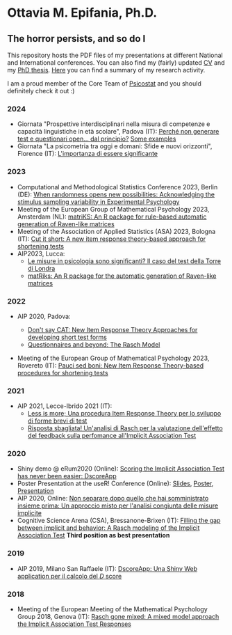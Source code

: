 # Ottavia M. Epifania, Ph.D. 
## The horror persists, and so do I

This repository hosts the PDF files of my presentations at different National and International conferences. You can also find my (fairly) updated [CV](cv/Epifania-CV.pdf) and my [PhD thesis](PhD-Thesis/EpifaniaPhDThesis.pdf).
[Here](Unitn-Seminar/Research-Activity-MOE.pdf) you can find a summary of my research activity. 

I am a proud member of the Core Team of [Psicostat](https://psicostat.dpss.psy.unipd.it/) and you should definitely check it out :)

### 2024 
- Giornata "Prospettive interdisciplinari nella misura di competenze e capacità linguistiche in età scolare", Padova (IT): [Perché non generare test e questionari open… dal principio?](giornata-sviluppo/giornata-sviluppo.pdf) [Some examples](giornata-sviluppo/esempi.html) 
- Giornata "La psicometria tra oggi e domani: Sfide e nuovi orizzonti", Florence (IT): [L'importanza di essere significante](giornata-03/epifania-giornata-03.pdf)


### 2023
 - Computational and Methodological Statistics Conference 2023, Berlin (DE): [When randomness opens new possibilities: Acknowledging the stimulus sampling variability in Experimental Psychology](Berlino2023/CMS-epifania.pdf)
 - Meeting of the European Group of Mathematical Psychology 2023, Amsterdam (NL): [matriKS: An R package for rule-based automatic generation of Raven-like matrices](empg2023/empg2023-Epifania.pdf)
 - Meeting of the Association of Applied Statistics (ASA) 2023, Bologna (IT): [Cut it short: A new item response theory-based approach for shortening tests](Bologna2023/Cut-it-short.pdf)
 - AIP2023, Lucca:
     - [Le misure in psicologia sono significanti? Il caso del test della Torre di Londra](AIP2023/Simposio-validita/epifania-meaningfullness.pdf)
     - [matRiks: An R package for the automatic generation of Raven-like matrices](AIP2023/Simposio-PRIN/AIP-2023-epifania-matRiks.pdf) 

### 2022

- AIP 2020, Padova:
     - [Don't say CAT: New Item Response Theory Approaches for developing short test forms](2022/aipIRT.pdf)
     - [Questionnaires and beyond: The Rasch Model](2022/epifaniaRasch.pdf)

- Meeting of the European Group of Mathematical Psychology 2023, Rovereto (IT): [Pauci sed boni: New Item Response Theory-based procedures for shortening tests](2022/presentationEpifania-empg.pdf)


### 2021

- AIP 2021, Lecce-Ibrido 2021 (IT):
     - [Less is more; Una procedura Item Response Theory per lo sviluppo di forme brevi di test](2021/Less-is-more.pdf)
     - [Risposta sbagliata! Un'analisi di Rasch per la valutazione dell'effetto del feedback sulla perfomance all'Implicit Association Test](2021/Risposta-sbagliata!.pdf)

### 2020 

- Shiny demo @ eRum2020 (Online): [Scoring the Implicit Association Test has never been easier: DscoreApp](https://github.com/OttaviaE/eRum2020/blob/master/eRumShinyDemo-Epifania.Rmd)
- Poster Presentation at the useR! Conference (Online): [Slides](2020/epifania-slides.html), [Poster](https://github.com/OttaviaE/useR-2020/blob/master/poster/epifania-poster.pdf), [Presentation](https://www.youtube.com/watch?v=INa426Ru40Y&list=PL4IzsxWztPdmqml-u7PvYOVLdSvD7kjby&index=6)
- AIP 2020, Online: [Non separare dopo quello che hai somministrato insieme prima: Un approccio misto per l'analisi congiunta delle misure implicite](2020/EpifaniaSimposioS4.pdf)
- Cognitive Science Arena (CSA), Bressanone-Brixen (IT): [Filling the gap between implicit and behavior: A Rasch modeling of the Implicit Association Test](2020/brixen.pdf) **Third position as best presentation**

### 2019

- AIP 2019, Milano San Raffaele (IT): [DscoreApp: Una Shiny Web application per il calcolo del *D* score](2019/aip_slides.html)

### 2018

- Meeting of the European Meeting of the Mathematical Psychology Group 2018, Genova (IT): [Rasch gone mixed: A mixed model approach the Implicit Association Test Responses](2018/empg2018.pdf)
